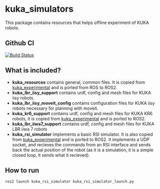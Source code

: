 # kuka_simulators

This package contains resources that helps offline experiment of KUKA robots.

Github CI 
------------
[![Build Status](https://github.com/kroshu/ros2_kuka_sunrise/workflows/CI/badge.svg?branch=master)](https://github.com/kroshu/kuka_simulators/actions)

## What is included?

- **kuka_resources** contains general, common files. It is copied from [kuka_experimental](https://github.com/ros-industrial/kuka_experimental) and is ported from ROS to ROS2. 
- **kuka_lbr_iisy_support** contains urdf, config and mesh files for KUKA iisy robots.
- **kuka_lbr_iisy_moveit_config** contains configuration files for KUKA iisy robots necessary for planning with moveit.
- **kuka_kr6_support** contains urdf, config and mesh files for KUKA KR6 robots, it is copied from [kuka_experimental](https://github.com/ros-industrial/kuka_experimental) and is ported to ROS2.
- **kuka_lbr_iiwa7_support** contains urdf, config and mesh files for KUKA LBR iiwa 7 robots
- **kuka_rsi_simulator** implements a basic RSI simulator. It is also copied from [kuka_experimental](https://github.com/ros-industrial/kuka_experimental) and is ported to ROS2. It implements a UDP socket, and recieves the commands from an RSI interface and sends back the actual position of the robot (as it is a simulation, it is a simple closed loop, it sends what it recieved).

## How to run

```
ros2 launch kuka_rsi_simulator kuka_rsi_simulator_launch.py
```
